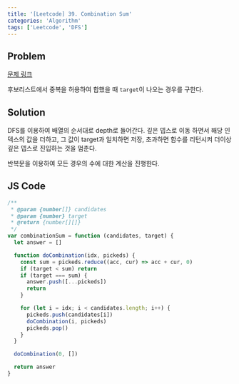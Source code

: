 ```yaml
---
title: '[Leetcode] 39. Combination Sum'
categories: 'Algorithm'
tags: ['Leetcode', 'DFS']
---
```


## Problem

[문제 링크](https://leetcode.com/problems/combination-sum/)

후보리스트에서 중복을 허용하여 합했을 때 `target`이 나오는 경우를 구한다.

## Solution

DFS를 이용하여 배열의 순서대로 depth로 들어간다. 깊은 뎁스로 이동 하면서 해당 인덱스의 값을 더하고, 그 값이 target과 일치하면 저장, 초과하면 함수를 리턴시켜 더이상 깊은 뎁스로 진입하는 것을 멈춘다.

반복문을 이용하여 모든 경우의 수에 대한 계산을 진행한다.

## JS Code

```javascript
/**
 * @param {number[]} candidates
 * @param {number} target
 * @return {number[][]}
 */
var combinationSum = function (candidates, target) {
  let answer = []

  function doCombination(idx, pickeds) {
    const sum = pickeds.reduce((acc, cur) => acc + cur, 0)
    if (target < sum) return
    if (target === sum) {
      answer.push([...pickeds])
      return
    }

    for (let i = idx; i < candidates.length; i++) {
      pickeds.push(candidates[i])
      doCombination(i, pickeds)
      pickeds.pop()
    }
  }

  doCombination(0, [])

  return answer
}
```
